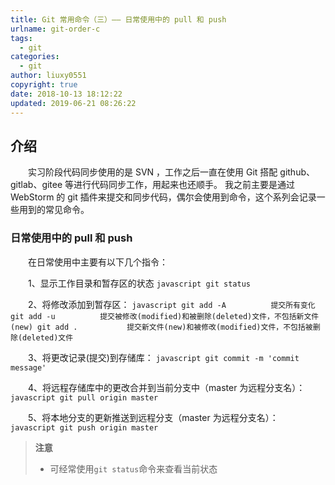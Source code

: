 ```yaml
---
title: Git 常用命令（三）—— 日常使用中的 pull 和 push
urlname: git-order-c
tags:
  - git
categories:
  - git
author: liuxy0551
copyright: true
date: 2018-10-13 18:12:22
updated: 2019-06-21 08:26:22
---
```


## 介绍

　　实习阶段代码同步使用的是 SVN ，工作之后一直在使用 Git 搭配 github、gitlab、gitee 等进行代码同步工作，用起来也还顺手。
我之前主要是通过 WebStorm 的 git 插件来提交和同步代码，偶尔会使用到命令，这个系列会记录一些用到的常见命令。
<!--more-->


###  日常使用中的 pull 和 push

　　在日常使用中主要有以下几个指令：

　　1、显示工作目录和暂存区的状态
    ``` javascript
     git status
    ```

　　2、将修改添加到暂存区：
    ``` javascript
     git add -A          提交所有变化
     git add -u          提交被修改(modified)和被删除(deleted)文件，不包括新文件(new)
     git add .           提交新文件(new)和被修改(modified)文件，不包括被删除(deleted)文件
    ```

　　3、将更改记录(提交)到存储库：
    ``` javascript
    git commit -m 'commit message'
    ```

　　4、将远程存储库中的更改合并到当前分支中（master 为远程分支名）：
    ``` javascript
    git pull origin master
    ```

　　5、将本地分支的更新推送到远程分支（master 为远程分支名）：
    ``` javascript
    git push origin master
    ```

>**注意**
>* 可经常使用`git status`命令来查看当前状态
